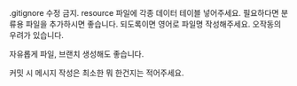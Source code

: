 .gitignore 수정 금지.
resource 파일에 각종 데이터 테이블 넣어주세요. 필요하다면 분류용 파일을 추가하시면 좋습니다.
되도록이면 영어로 파일명 작성해주세요. 오작동의 우려가 있습니다.

자유롭게 파일, 브랜치 생성해도 좋습니다.

커밋 시 메시지 작성은 최소한 뭐 한건지는 적어주세요.
